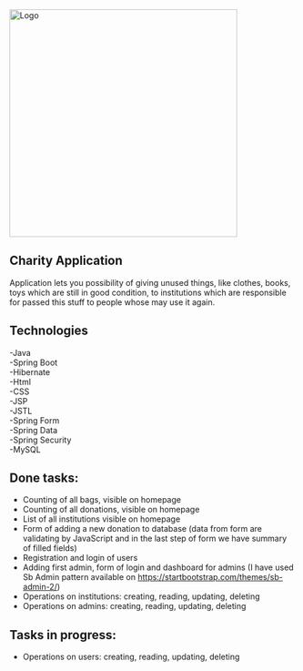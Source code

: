 <img alt="Logo" src="http://coderslab.pl/svg/logo-coderslab.svg" width="400">

## Charity Application
Application lets you possibility of giving unused things, like clothes, books, toys which are still 
in good condition, to institutions which are responsible for passed this stuff to people whose may use it again.

## Technologies

-Java <br>
-Spring Boot <br>
-Hibernate <br>
-Html <br>
-CSS <br>
-JSP <br>
-JSTL <br>
-Spring Form <br>
-Spring Data <br>
-Spring Security <br>
-MySQL

## Done tasks:

- Counting of all bags, visible on homepage
- Counting of all donations, visible on homepage
- List of all institutions visible on homepage
- Form of adding a new donation to database (data from form are validating by JavaScript and in the last step of form we have summary of filled fields)
- Registration and login of users
- Adding first admin, form of login and dashboard for admins (I have used Sb Admin pattern available on https://startbootstrap.com/themes/sb-admin-2/)
- Operations on institutions: creating, reading, updating, deleting
- Operations on admins: creating, reading, updating, deleting

## Tasks in progress:

- Operations on users: creating, reading, updating, deleting
